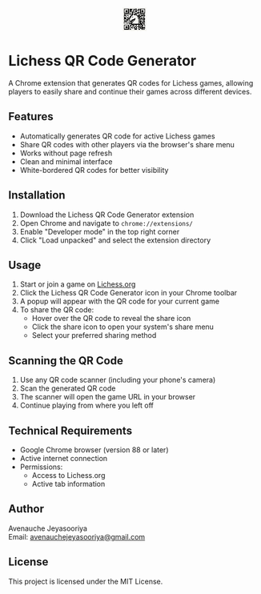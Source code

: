 <p align="center">
  <img src="icons/icon48.png" alt="Lichess QR Code Generator Icon" />
</p>


# Lichess QR Code Generator 

A Chrome extension that generates QR codes for Lichess games, allowing players to easily share and continue their games across different devices.

## Features

- Automatically generates QR code for active Lichess games
- Share QR codes with other players via the browser's share menu
- Works without page refresh
- Clean and minimal interface
- White-bordered QR codes for better visibility

## Installation

1. Download the Lichess QR Code Generator extension
2. Open Chrome and navigate to `chrome://extensions/`
3. Enable "Developer mode" in the top right corner
4. Click "Load unpacked" and select the extension directory

## Usage

1. Start or join a game on [Lichess.org](https://lichess.org)
2. Click the Lichess QR Code Generator icon in your Chrome toolbar
3. A popup will appear with the QR code for your current game
4. To share the QR code:
   - Hover over the QR code to reveal the share icon
   - Click the share icon to open your system's share menu
   - Select your preferred sharing method

## Scanning the QR Code

1. Use any QR code scanner (including your phone's camera)
2. Scan the generated QR code
3. The scanner will open the game URL in your browser
4. Continue playing from where you left off

## Technical Requirements

- Google Chrome browser (version 88 or later)
- Active internet connection
- Permissions:
  - Access to Lichess.org
  - Active tab information

## Author

Avenauche Jeyasooriya  
Email: avenauchejeyasooriya@gmail.com

## License

This project is licensed under the MIT License.